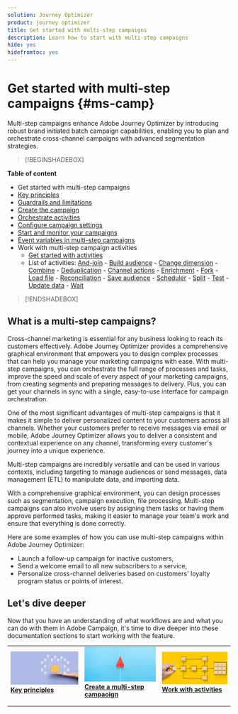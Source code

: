 ```yaml
---
solution: Journey Optimizer
product: journey optimizer
title: Get started with multi-step campaigns
description: Learn how to start with multi-step campaigns
hide: yes
hidefromtoc: yes
---
```


# Get started with multi-step campaigns {#ms-camp}

Multi-step campaigns enhance Adobe Journey Optimizer by introducing robust brand initiated batch campaign capabilities, enabling you to plan and orchestrate cross-channel campaigns with advanced segmentation strategies.

>[!BEGINSHADEBOX]

**Table of content**

* Get started with multi-step campaigns
* [Key principles](gs-campaign-creation.md)
* [Guardrails and limitations](guardrails.md)
* [Create the campaign](create-ms-campaign.md)
* [Orchestrate activities](orchestrate-activities.md)
* [Configure campaign settings](ms-campaign-settings.md)
* [Start and monitor your campaigns](start-monitor-campaigns.md)
* [Event variables in multi-step campaigns](event-variables.md)
* Work with multi-step campaign activities
    * [Get started with activities](activities/about-activities.md)
    * List of activities: [And-join](activities/and-join.md) - [Build audience](activities/build-audience.md) - [Change dimension](activities/change-dimension.md) - [Combine](activities/combine.md) - [Deduplication](activities/deduplication.md) - [Channel actions](activities/channels.md) - [Enrichment](activities/enrichment.md) - [Fork](activities/fork.md) - [Load file](activities/load-file.md) - [Reconciliation](activities/reconciliation.md) - [Save audience](activities/save-audience.md) - [Scheduler](activities/scheduler.md) - [Split](activities/split.md) - [Test](activities/test.md) - [Update data](activities/update-data.md) - [Wait](activities/wait.md)

>[!ENDSHADEBOX]


## What is a multi-step campaigns?

Cross-channel marketing is essential for any business looking to reach its customers effectively. Adobe Journey Optimizer provides a comprehensive graphical environment that empowers you to design complex processes that can help you manage your marketing campaigns with ease. With multi-step campaigns, you can orchestrate the full range of processes and tasks, improve the speed and scale of every aspect of your marketing campaigns, from creating segments and preparing messages to delivery. Plus, you can get your channels in sync with a single, easy-to-use interface for campaign orchestration.

One of the most significant advantages of multi-step campaigns is that it makes it simple to deliver personalized content to your customers across all channels. Whether your customers prefer to receive messages via email or mobile, Adobe Journey Optimizer allows you to deliver a consistent and contextual experience on any channel, transforming every customer's journey into a unique experience.

Multi-step campaigns are incredibly versatile and can be used in various contexts, including targeting to manage audiences or send messages, data management (ETL) to manipulate data, and importing data.

With a comprehensive graphical environment, you can design processes such as segmentation, campaign execution, file processing. Multi-step campaigns can also involve users by assigning them tasks or having them approve performed tasks, making it easier to manage your team's work and ensure that everything is done correctly.

Here are some examples of how you can use multi-step campaigns within Adobe Journey Optimizer:

* Launch a follow-up campaign for inactive customers,
* Send a welcome email to all new subscribers to a service,
* Personalize cross-channel deliveries based on customers' loyalty program status or points of interest.


## Let's dive deeper

Now that you have an understanding of what workflows are and what you can do with them in Adobe Campaign, it's time to dive deeper into these documentation sections to start working with the feature.

<table style="table-layout:fixed"><tr style="border: 0;">
<td>
<a href="gs-campaign-creation.md">
<img alt="Access and manage workflows" src="assets/do-not-localize/workflow-access.jpeg">
</a>
<div>
<a href="gs-campaign-creation.md"><strong>Key principles</strong></a>
</div>
<p>
</td>
<td>
<a href="create-ms-campaign.md">
<img alt="Lead" src="assets/do-not-localize/workflow-create.jpeg">
</a>
<div><a href="create-ms-campaign.md"><strong>Create a multi-step campaoign</strong>
</div>
<p>
</td>
<td>
<a href="activities/about-activities.md">
<img alt="Infrequent" src="assets/do-not-localize/workflow-activities.jpeg">
</a>
<div>
<a href="activities/about-activities.md"><strong>Work with activities</strong></a>
</div>
<p></td>
</tr></table>
